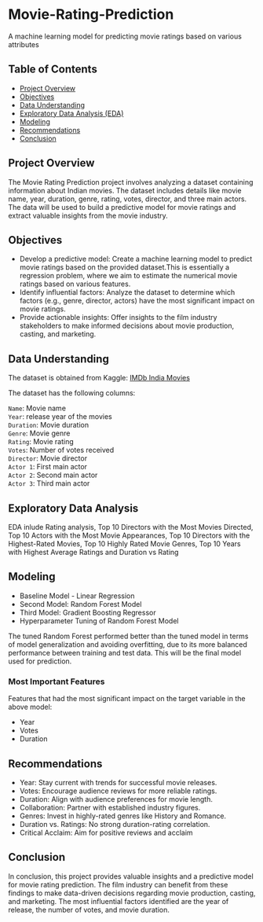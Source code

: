 # Movie-Rating-Prediction
A machine learning model for predicting movie ratings based on various attributes

## Table of Contents
- [Project Overview](#Project-Overview)
- [Objectives](#objectives)
- [Data Understanding](#data-understanding)
- [Exploratory Data Analysis (EDA)](#exploratory-data-analysis)
- [Modeling](#Modeling)
- [Recommendations](#recommendations)
- [Conclusion](#Conclusion)

## Project Overview 
The Movie Rating Prediction project involves analyzing a dataset containing information about Indian movies. The dataset includes details like movie name, year, duration, genre, rating, votes, director, and three main actors. The data will be used to build a predictive model for movie ratings and extract valuable insights from the movie industry.
## Objectives
* Develop a predictive model: Create a machine learning model to predict movie ratings based on the provided dataset.This is essentially a regression problem, where we aim to estimate the numerical movie ratings based on various features.
* Identify influential factors: Analyze the dataset to determine which factors (e.g., genre, director, actors) have the most significant impact on movie ratings.
* Provide actionable insights: Offer insights to the film industry stakeholders to make informed decisions about movie production, casting, and marketing.
## Data Understanding
The dataset is obtained from Kaggle: [IMDb India Movies](https://www.kaggle.com/datasets/adrianmcmahon/imdb-india-movies)     

The dataset has the following columns:

``Name``: Movie name   
``Year``: release year of the movies   
``Duration``: Movie duration   
``Genre``: Movie genre    
``Rating``: Movie rating    
``Votes``: Number of votes received    
``Director``: Movie director   
``Actor 1``: First main actor    
``Actor 2``: Second main actor    
``Actor 3``: Third main actor   
## Exploratory Data Analysis
EDA inlude Rating analysis, Top 10 Directors with the Most Movies Directed, Top 10 Actors with the Most Movie Appearances, Top 10 Directors with the Highest-Rated Movies, Top 10 Highly Rated Movie Genres, Top 10 Years with Highest Average Ratings and Duration vs Rating
## Modeling
* Baseline Model - Linear Regression
* Second Model: Random Forest Model
* Third Model: Gradient Boosting Regressor
* Hyperparameter Tuning of Random Forest Model

The tuned Random Forest performed better than the tuned model in terms of model generalization and avoiding overfitting, due to its more balanced performance between training and test data. This will be the final model used for prediction.
### Most Important Features
Features that had the most significant impact on the target variable in the above model:
- Year
- Votes
- Duration
## Recommendations
- Year: Stay current with trends for successful movie releases.
- Votes: Encourage audience reviews for more reliable ratings.
- Duration: Align with audience preferences for movie length.
- Collaboration: Partner with established industry figures.
- Genres: Invest in highly-rated genres like History and Romance.
- Duration vs. Ratings: No strong duration-rating correlation.
- Critical Acclaim: Aim for positive reviews and acclaim
## Conclusion
In conclusion, this project provides valuable insights and a predictive model for movie rating prediction. The film industry can benefit from these findings to make data-driven decisions regarding movie production, casting, and marketing. The most influential factors identified are the year of release, the number of votes, and movie duration.
